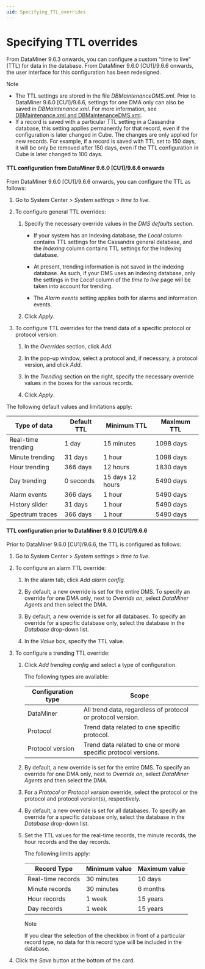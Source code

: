 ```yaml
---
uid: Specifying_TTL_overrides
---
```


# Specifying TTL overrides

From DataMiner 9.6.3 onwards, you can configure a custom "time to live" (TTL) for data in the database. From DataMiner 9.6.0 \[CU1\]/9.6.6 onwards, the user interface for this configuration has been redesigned.

> [!NOTE]
> - The TTL settings are stored in the file *DBMaintenanceDMS.xml*. Prior to DataMiner 9.6.0 \[CU1\]/9.6.6, settings for one DMA only can also be saved in *DBMaintenance.xml*. For more information, see [DBMaintenance.xml and DBMaintenanceDMS.xml](../../part_7/SkylineDataminerFolder/DBMaintenance_xml_and_DBMaintenanceDMS_xml.md#dbmaintenancexml-and-dbmaintenancedmsxml).
> - If a record is saved with a particular TTL setting in a Cassandra database, this setting applies permanently for that record, even if the configuration is later changed in Cube. The changes are only applied for new records. For example, if a record is saved with TTL set to 150 days, it will be only be removed after 150 days, even if the TTL configuration in Cube is later changed to 100 days.

#### TTL configuration from DataMiner 9.6.0 \[CU1\]/9.6.6 onwards

From DataMiner 9.6.0 \[CU1\]/9.6.6 onwards, you can configure the TTL as follows:

1. Go to System Center \> *System settings* > *time to live*.

2. To configure general TTL overrides:

    1. Specify the necessary override values in the *DMS defaults* section.

        - If your system has an Indexing database, the *Local* column contains TTL settings for the Cassandra general database, and the *Indexing* column contains TTL settings for the Indexing database.

        - At present, trending information is not saved in the indexing database. As such, if your DMS uses an indexing database, only the settings in the *Local* column of the *time to live* page will be taken into account for trending.

        - The *Alarm events* setting applies both for alarms and information events.

    2. Click *Apply*.

3. To configure TTL overrides for the trend data of a specific protocol or protocol version:

    1. In the *Overrides* section, click *Add*.

    2. In the pop-up window, select a protocol and, if necessary, a protocol version, and click *Add*.

    3. In the *Trending* section on the right, specify the necessary override values in the boxes for the various records.

    4. Click *Apply*.

The following default values and limitations apply:

| Type of data       | Default TTL | Minimum TTL      | Maximum TTL |
|--------------------|-------------|------------------|-------------|
| Real-time trending | 1 day       | 15 minutes       | 1098 days   |
| Minute trending    | 31 days     | 1 hour           | 1098 days   |
| Hour trending      | 366 days    | 12 hours         | 1830 days   |
| Day trending       | 0 seconds   | 15 days 12 hours | 5490 days   |
| Alarm events       | 366 days    | 1 hour           | 5490 days   |
| History slider     | 31 days     | 1 hour           | 5490 days   |
| Spectrum traces    | 366 days    | 1 hour           | 5490 days   |

#### TTL configuration prior to DataMiner 9.6.0 \[CU1\]/9.6.6

Prior to DataMiner 9.6.0 \[CU1\]/9.6.6, the TTL is configured as follows:

1. Go to System Center \> *System settings* > *time to live*.

2. To configure an alarm TTL override:

    1. In the alarm tab, click *Add alarm config*.

    2. By default, a new override is set for the entire DMS. To specify an override for one DMA only, next to *Override on*, select *DataMiner Agents* and then select the DMA.

    3. By default, a new override is set for all databases. To specify an override for a specific database only, select the database in the *Database* drop-down list.

    4. In the *Value* box, specify the TTL value.

3. To configure a trending TTL override:

    1. Click *Add trending config* and select a type of configuration.

        The following types are available:

        | Configuration type | Scope                                                         |
        |----------------------|---------------------------------------------------------------|
        | DataMiner            | All trend data, regardless of protocol or protocol version.   |
        | Protocol             | Trend data related to one specific protocol.                  |
        | Protocol version     | Trend data related to one or more specific protocol versions. |

    2. By default, a new override is set for the entire DMS. To specify an override for one DMA only, next to *Override on*, select *DataMiner Agents* and then select the DMA.

    3. For a *Protocol* or *Protocol version* override, select the protocol or the protocol and protocol version(s), respectively.

    4. By default, a new override is set for all databases. To specify an override for a specific database only, select the database in the *Database* drop-down list.

    5. Set the TTL values for the real-time records, the minute records, the hour records and the day records.

        The following limits apply:

        | Record Type     | Minimum value | Maximum value |
        |-------------------|---------------|---------------|
        | Real-time records | 30 minutes    | 10 days       |
        | Minute records    | 30 minutes    | 6 months      |
        | Hour records      | 1 week        | 15 years      |
        | Day records       | 1 week        | 15 years      |

        > [!NOTE]
        > If you clear the selection of the checkbox in front of a particular record type, no data for this record type will be included in the database.

4. Click the *Save* button at the bottom of the card.
